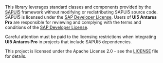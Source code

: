 [SAPUI5_URL]: https://sapui5.hana.ondemand.com
[UI5_ANTARES_PRO_LICENSE_URL]: https://github.com/hasanciftci26/ui5-antares-pro/blob/master/LICENSE
[UI5_LICENSE_URL]: https://tools.hana.ondemand.com/developer-license-3_2.txt

This library leverages standard classes and components provided by the [SAPUI5][SAPUI5_URL] framework without modifying or redistributing SAPUI5 source code. SAPUI5 is licensed under the [SAP Developer License][UI5_LICENSE_URL]. Users of **UI5 Antares Pro** are responsible for reviewing and complying with the terms and conditions of the [SAP Developer License][UI5_LICENSE_URL].

Careful attention must be paid to the licensing restrictions when integrating **UI5 Antares Pro** in projects that include SAPUI5 dependencies.

This project is licensed under the Apache License 2.0 - see the [LICENSE][UI5_ANTARES_PRO_LICENSE_URL] file for details.	